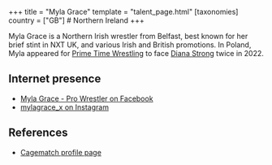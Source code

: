 +++
title = "Myla Grace"
template = "talent_page.html"
[taxonomies]
country = ["GB"] # Northern Ireland
+++

Myla Grace is a Northern Irish wrestler from Belfast, best known for her brief stint in NXT UK, and various Irish and British promotions. In Poland, Myla appeared for [Prime Time Wrestling](@/o/ptw.md) to face [Diana Strong](@/w/diana-strong.md) twice in 2022.

## Internet presence

* [Myla Grace - Pro Wrestler on Facebook](https://www.facebook.com/MylaGraceProWrestler)
* [mylagrace_x on Instagram](https://www.instagram.com/mylagrace_x)

## References

* [Cagematch profile page](https://www.cagematch.net/?id=2&nr=25051)
